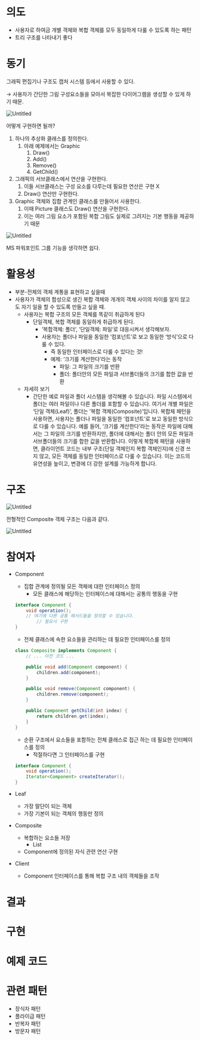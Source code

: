 # 의도

- 사용자로 하여금 개별 객체와 복합 객체를 모두 동일하게 다룰 수 있도록 하는 패턴
- 트리 구조를 나타내기 좋다

# 동기

그래픽 편집기나 구조도 캡처 시스템 등에서 사용할 수 있다.

→ 사용자가 간단한 그림 구성요소들을 모아서 복잡한 다이어그램을 생성할 수 있게 하기 때문.

![Untitled](https://prod-files-secure.s3.us-west-2.amazonaws.com/c4c3f91c-ed00-499a-b932-9844ee4edfa0/58f0c7f5-e4f8-4443-9b76-c8e7433b8da6/Untitled.png)

어떻게 구현하면 될까?

1. 하나의 추상화 클래스를 정의한다.
    1. 아래 예제에서는 Graphic
        1. Draw()
        2. Add()
        3. Remove()
        4. GetChild()
2. 그래픽의 서브클래스에서 연산을 구현한다.
    1. 이들 서브클래스는 구성 요소를 다루는데 필요한 연산은 구현 X
    2. Draw() 연산만 구현한다.
3. Graphic 객체와 집합 관계인 클래스를 만들어서 사용한다.
    1. 이때 Picture 클래스도 Draw() 연산을 구현한다.
    2. 이는 여러 그림 요소가 포함된 복합 그림도 실제로 그려지는 기본 행동을 제공하기 때문

![Untitled](https://prod-files-secure.s3.us-west-2.amazonaws.com/c4c3f91c-ed00-499a-b932-9844ee4edfa0/8c650eed-a523-4ecc-a469-8eef1cb53421/Untitled.png)

MS 파워포인트 그룹 기능을 생각하면 쉽다.

# 활용성

- 부분-전체의 객체 계통을 표현하고 싶을때
- 사용자가 객체의 합성으로 생긴 복합 객체와 개개의 객체 사이의 차이를 알지 않고도 자기 일을 할 수 있도록 만들고 싶을 때.
    - 사용자는 복합 구조의 모든 객체를 똑같이 취급하게 된다
        - 단일객체, 복합 객체를 동일하게 취급하게 된다.
            - ’복합객체: 폴더‘, ’단일객체: 파일‘로 대응시켜서 생각해보자.
            - 사용자는 폴더나 파일을 동일한 ‘컴포넌트’로 보고 동일한 ‘방식’으로 다룰 수 있다.
                - 즉 동일한 인터페이스로 다룰 수 있다는 것!
                - 예제: ‘크기를 계산한다’라는 동작
                    - 파일: 그 파일의 크기를 반환
                    - 폴더: 폴더안의 모든 파일과 서브폴더들의 크기를 합한 값을 반환
    - 자세히 보기
        - 간단한 예로 파일과 폴더 시스템을 생각해볼 수 있습니다. 파일 시스템에서 폴더는 여러 파일이나 다른 폴더를 포함할 수 있습니다. 여기서 개별 파일은 ‘단일 객체(Leaf)’, 폴더는 ’복합 객체(Composite)’입니다. 복합체 패턴을 사용하면, 사용자는 폴더나 파일을 동일한 ‘컴포넌트’로 보고 동일한 방식으로 다룰 수 있습니다. 예를 들어, ‘크기를 계산한다’라는 동작은 파일에 대해서는 그 파일의 크기를 반환하지만, 폴더에 대해서는 폴더 안의 모든 파일과 서브폴더들의 크기를 합한 값을 반환합니다. 이렇게 복합체 패턴을 사용하면, 클라이언트 코드는 내부 구조(단일 객체인지 복합 객체인지)에 신경 쓰지 않고, 모든 객체를 동일한 인터페이스로 다룰 수 있습니다. 이는 코드의 유연성을 높이고, 변경에 더 강한 설계를 가능하게 합니다.

# 구조

![Untitled](https://prod-files-secure.s3.us-west-2.amazonaws.com/c4c3f91c-ed00-499a-b932-9844ee4edfa0/bdeafe48-1f87-457e-8194-5e32de449bd0/Untitled.png)

전형적인 Composite 객체 구조는 다음과 같다.

![Untitled](https://prod-files-secure.s3.us-west-2.amazonaws.com/c4c3f91c-ed00-499a-b932-9844ee4edfa0/36f88227-2250-4d2e-b816-6d82acd13a08/Untitled.png)

# 참여자

- Component
    - 집합 관계에 정의될 모든 객체에 대한 인터페이스 정의
        - 모든 클래스에 해당하는 인터페이스에 대해서는 공통의 행동을 구현
    
    ```java
    interface Component {
        void operation();
        // 여기에 다른 공통 메서드들을 정의할 수 있습니다.
    		// 필요시 구현
    }
    ```
    
    - 전체 클래스에 속한 요소들을 관리하는 데 필요한 인터페이스를 정의
    
    ```java
    class Composite implements Component {
        // ... 이전 코드 ...
    
        public void add(Component component) {
            children.add(component);
        }
    
        public void remove(Component component) {
            children.remove(component);
        }
    
        public Component getChild(int index) {
            return children.get(index);
        }
    }
    ```
    
    - 순환 구조에서 요소들을 포함하는 전체 클래스로 접근 하는 데 필요한 인터페이스를 정의
        - 적절하다면 그 인터페이스를 구현
    
    ```java
    interface Component {
        void operation();
        Iterator<Component> createIterator();
    }
    ```
    
- Leaf
    - 가장 말단이 되는 객체
    - 가장 기본이 되는 객체의 행동만 정의
- Composite
    - 복합하는 요소들 저장
        - List<Childeren>
    - Component에 정의된 자식 관련 연산 구현
- Client
    - Component 인터페이스를 통해 복합 구조 내의 객체들을 조작

# 결과

# 구현

# 예제 코드

# 관련 패턴

- 장식자 패턴
- 플라이급 패턴
- 반복자 패턴
- 방문자 패턴